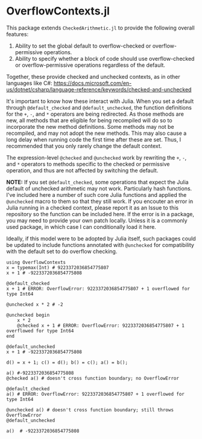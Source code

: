 # OverflowContexts.jl

This package extends `CheckedArithmetic.jl` to provide the following overall features:
1. Ability to set the global default to overflow-checked or overflow-permissive operations.
2. Ability to specify whether a block of code should use overflow-checked or overflow-permissive operations regardless of the default.

Together, these provide checked and unchecked contexts, as in other languages like C#:
https://docs.microsoft.com/en-us/dotnet/csharp/language-reference/keywords/checked-and-unchecked

It's important to know how these interact with Julia. When you set a default through `@default_checked` and `@default_unchecked`, the function definitions
for the `+`, `-`, and `*` operators are being redirected. As those methods are new, all methods that are eligible for being recompiled will do so to
incorporate the new method definitions. Some methods may not be recompiled, and may not adopt the new methods. This may also cause a long delay when running
code the first time after these are set. Thus, I recommended that you only rarely change the default context.

The expression-level `@checked` and `@unchecked` work by rewriting the `+`, `-`, and `*` operators to methods specific to the checked or permissive operation,
and thus are not affected by switching the default.

**NOTE:** If you set `@default_checked`, some operations that expect the Julia default of unchecked arithmetic may not work. Particularly hash functions.
I've included here a number of such core Julia functions and applied the `@unchecked` macro to them so that they still work. If you encouter an error in
Julia running in a checked context, please report it as an Issue to this repository so the function can be included here. If the error is in a package,
you may need to provide your own patch locally. Unless it is a commonly used package, in which case I can conditionally load it here.

Ideally, if this model were to be adopted by Julia itself, such packages could be updated to include functions annotated with `@unchecked` for compatibility
with the default set to do overflow checking.

```
using OverflowContexts
x = typemax(Int) # 9223372036854775807
x + 1 # -9223372036854775808

@default_checked
x + 1 # ERROR: OverflowError: 9223372036854775807 + 1 overflowed for type Int64

@unchecked x * 2 # -2

@unchecked begin
    x * 2
    @checked x + 1 # ERROR: OverflowError: 9223372036854775807 + 1 overflowed for type Int64
end

@default_unchecked
x + 1 # -9223372036854775808

d() = x + 1; c() = d(); b() = c(); a() = b();

a() #-9223372036854775808
@checked a() # doesn't cross function boundary; no OverflowError

@default_checked
a() # ERROR: OverflowError: 9223372036854775807 + 1 overflowed for type Int64

@unchecked a() # doesn't cross function boundary; still throws OverflowError
@default_unchecked

a()  # -9223372036854775808
```
